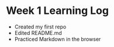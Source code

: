 # Week 1 Learning Log
- Created my first repo
- Edited README.md
- Practiced Markdown in the browser
